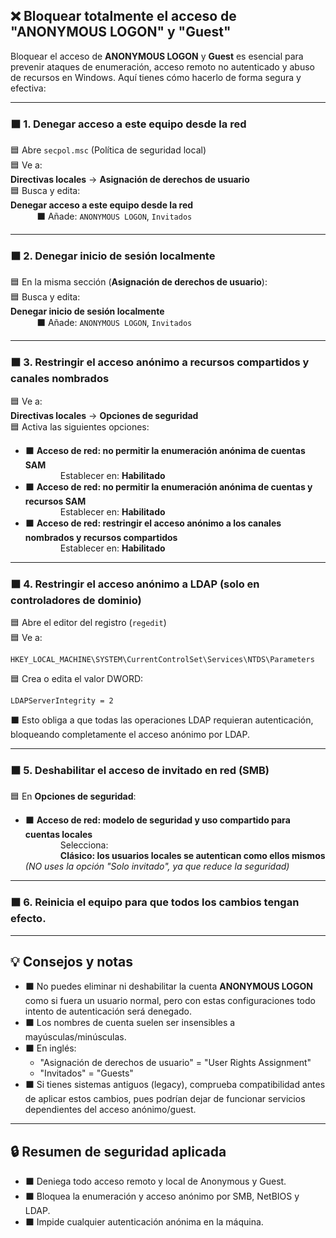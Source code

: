 ## ❌ Bloquear totalmente el acceso de "ANONYMOUS LOGON" y "Guest" 

Bloquear el acceso de **ANONYMOUS LOGON** y **Guest** es esencial para prevenir ataques de enumeración, acceso remoto no autenticado y abuso de recursos en Windows. Aquí tienes cómo hacerlo de forma segura y efectiva:

---

### ⬛ 1. Denegar acceso a este equipo desde la red

🟦 Abre `secpol.msc` (Política de seguridad local)  
🟦 Ve a:  
**Directivas locales** → **Asignación de derechos de usuario**  
🟦 Busca y edita:  
**Denegar acceso a este equipo desde la red**  
   ⬛ Añade: `ANONYMOUS LOGON`, `Invitados`

---

### ⬛ 2. Denegar inicio de sesión localmente

🟦 En la misma sección (**Asignación de derechos de usuario**):  
🟦 Busca y edita:  
**Denegar inicio de sesión localmente**  
   ⬛ Añade: `ANONYMOUS LOGON`, `Invitados`

---

### ⬛ 3. Restringir el acceso anónimo a recursos compartidos y canales nombrados

🟦 Ve a:  
**Directivas locales** → **Opciones de seguridad**  
🟦 Activa las siguientes opciones:  
- ⬛ **Acceso de red: no permitir la enumeración anónima de cuentas SAM**  
    Establecer en: **Habilitado**
- ⬛ **Acceso de red: no permitir la enumeración anónima de cuentas y recursos SAM**  
    Establecer en: **Habilitado**
- ⬛ **Acceso de red: restringir el acceso anónimo a los canales nombrados y recursos compartidos**  
    Establecer en: **Habilitado**

---

### ⬛ 4. Restringir el acceso anónimo a LDAP (solo en controladores de dominio)

🟦 Abre el editor del registro (`regedit`)  
🟦 Ve a:  
```
HKEY_LOCAL_MACHINE\SYSTEM\CurrentControlSet\Services\NTDS\Parameters
```
🟦 Crea o edita el valor DWORD:  
```
LDAPServerIntegrity = 2
```
⬛ Esto obliga a que todas las operaciones LDAP requieran autenticación, bloqueando completamente el acceso anónimo por LDAP.

---

### ⬛ 5. Deshabilitar el acceso de invitado en red (SMB)

🟦 En **Opciones de seguridad**:  
- ⬛ **Acceso de red: modelo de seguridad y uso compartido para cuentas locales**  
    Selecciona:  
    **Clásico: los usuarios locales se autentican como ellos mismos**  
*(NO uses la opción "Solo invitado", ya que reduce la seguridad)*

---

### ⬛ 6. Reinicia el equipo para que todos los cambios tengan efecto.

---

## 💡 Consejos y notas

- ⬛ No puedes eliminar ni deshabilitar la cuenta **ANONYMOUS LOGON** como si fuera un usuario normal, pero con estas configuraciones todo intento de autenticación será denegado.
- ⬛ Los nombres de cuenta suelen ser insensibles a mayúsculas/minúsculas.
- ⬛ En inglés:  
  - "Asignación de derechos de usuario" = "User Rights Assignment"
  - "Invitados" = "Guests"
- ⬛ Si tienes sistemas antiguos (legacy), comprueba compatibilidad antes de aplicar estos cambios, pues podrían dejar de funcionar servicios dependientes del acceso anónimo/guest.

---

## 🔒 Resumen de seguridad aplicada

- ⬛ Deniega todo acceso remoto y local de Anonymous y Guest.
- ⬛ Bloquea la enumeración y acceso anónimo por SMB, NetBIOS y LDAP.
- ⬛ Impide cualquier autenticación anónima en la máquina.
